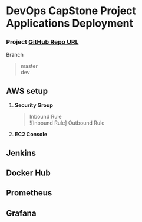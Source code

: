 # DevOps CapStone Project Applications Deployment

### Project [GitHub Repo URL](https://github.com/psaineeraj0301/FinalProject)
Branch<br >
> master<br >
> dev

## AWS setup
1. **Security Group**
   > Inbound Rule<br >
   ![Inbound Rule]
   > Outbound Rule<br >


3. **EC2 Console**

## Jenkins


## Docker Hub


## Prometheus


## Grafana


